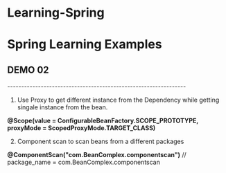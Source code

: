 # Learning-Spring

<h1>Spring Learning Examples</h1>

<h2>DEMO 02 </h2>---------------------------------------------------------------- 

1. Use Proxy to get different instance from the Dependency 
   while getting singale instance from the bean. 

<b>@Scope(value = ConfigurableBeanFactory.SCOPE_PROTOTYPE, proxyMode = ScopedProxyMode.TARGET_CLASS)</b>


2. Component scan to scan beans from a different packages 

<b>@ComponentScan("com.BeanComplex.componentscan")</b>    // package_name = com.BeanComplex.componentscan
